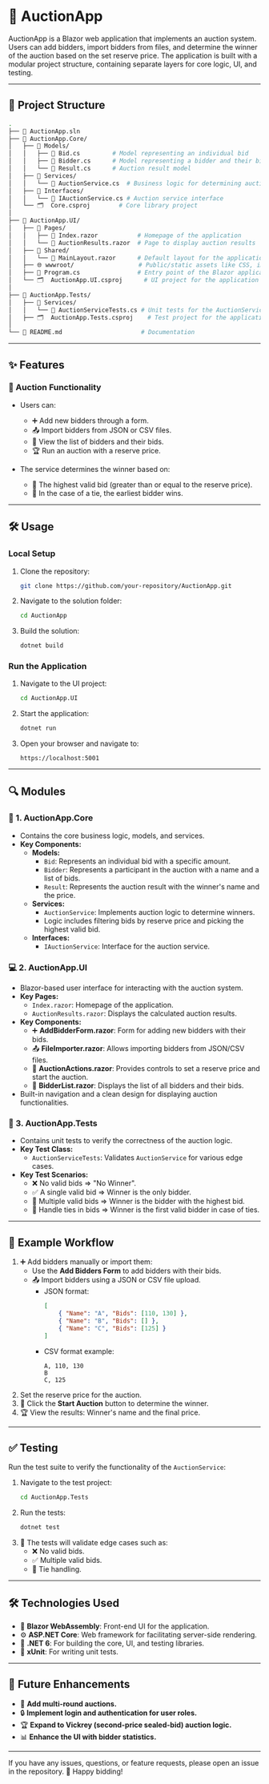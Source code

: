 # 🎯 AuctionApp

AuctionApp is a Blazor web application that implements an auction system. Users can add bidders, import bidders from files, and determine the winner of the auction based on the set reserve price. The application is built with a modular project structure, containing separate layers for core logic, UI, and testing.

---

## 📂 Project Structure

```bash
.
├── 📁 AuctionApp.sln
├── 📂 AuctionApp.Core/
│   ├── 📁 Models/
│   │   ├── 📄 Bid.cs         # Model representing an individual bid
│   │   ├── 📄 Bidder.cs      # Model representing a bidder and their bids
│   │   └── 📄 Result.cs      # Auction result model
│   ├── 📂 Services/
│   │   └── 📄 AuctionService.cs  # Business logic for determining auction results
│   ├── 📂 Interfaces/
│   │   └── 📄 IAuctionService.cs # Auction service interface
│   └── 🗂️  Core.csproj        # Core library project
│
├── 📂 AuctionApp.UI/
│   ├── 📂 Pages/
│   │   ├── 📄 Index.razor           # Homepage of the application
│   │   └── 📄 AuctionResults.razor  # Page to display auction results
│   ├── 📂 Shared/
│   │   └── 📄 MainLayout.razor      # Default layout for the application
│   ├── 🌐 wwwroot/                  # Public/static assets like CSS, images
│   ├── 📄 Program.cs                # Entry point of the Blazor application
│   └── 🗂️  AuctionApp.UI.csproj      # UI project for the application
│
├── 📂 AuctionApp.Tests/
│   ├── 📂 Services/
│   │   └── 📄 AuctionServiceTests.cs # Unit tests for the AuctionService
│   ├── 🗂️  AuctionApp.Tests.csproj    # Test project for the application
│
└── 📄 README.md                      # Documentation
```

---

## ✨ Features

### 🛒 Auction Functionality
- Users can:
  - ➕ Add new bidders through a form.
  - 📤 Import bidders from JSON or CSV files.
  - 👀 View the list of bidders and their bids.
  - 🏆 Run an auction with a reserve price.

- The service determines the winner based on:
  - 🥇 The highest valid bid (greater than or equal to the reserve price).
  - 🔄 In the case of a tie, the earliest bidder wins.

---

## 🛠 Usage

### Local Setup
1. Clone the repository:
   ```bash
   git clone https://github.com/your-repository/AuctionApp.git
   ```
2. Navigate to the solution folder:
   ```bash
   cd AuctionApp
   ```
3. Build the solution:
   ```bash
   dotnet build
   ```

### Run the Application
1. Navigate to the UI project:
   ```bash
   cd AuctionApp.UI
   ```
2. Start the application:
   ```bash
   dotnet run
   ```
3. Open your browser and navigate to:
   ```
   https://localhost:5001
   ```

---

## 🔍 Modules

### 🚀 1. AuctionApp.Core
- Contains the core business logic, models, and services.
- **Key Components:**
  - **Models:**
    - `Bid`: Represents an individual bid with a specific amount.
    - `Bidder`: Represents a participant in the auction with a name and a list of bids.
    - `Result`: Represents the auction result with the winner's name and the price.
  - **Services:**
    - `AuctionService`: Implements auction logic to determine winners.
    - Logic includes filtering bids by reserve price and picking the highest valid bid.
  - **Interfaces:**
    - `IAuctionService`: Interface for the auction service.

### 💻 2. AuctionApp.UI
- Blazor-based user interface for interacting with the auction system.
- **Key Pages:**
  - `Index.razor`: Homepage of the application.
  - `AuctionResults.razor`: Displays the calculated auction results.
- **Key Components:**
  - ➕ **AddBidderForm.razor**: Form for adding new bidders with their bids.
  - 📤 **FileImporter.razor**: Allows importing bidders from JSON/CSV files.
  - 🔄 **AuctionActions.razor**: Provides controls to set a reserve price and start the auction.
  - 👥 **BidderList.razor**: Displays the list of all bidders and their bids.
- Built-in navigation and a clean design for displaying auction functionalities.

### 🧪 3. AuctionApp.Tests
- Contains unit tests to verify the correctness of the auction logic.
- **Key Test Class:**
  - `AuctionServiceTests`: Validates `AuctionService` for various edge cases.
- **Key Test Scenarios:**
  - ❌ No valid bids => "No Winner".
  - ✅ A single valid bid => Winner is the only bidder.
  - 🔢 Multiple valid bids => Winner is the bidder with the highest bid.
  - 🔄 Handle ties in bids => Winner is the first valid bidder in case of ties.

---

## 🎯 Example Workflow

1. ➕ Add bidders manually or import them:
   - Use the **Add Bidders Form** to add bidders with their bids.
   - 📤 Import bidders using a JSON or CSV file upload.
     - JSON format:
       ```json
       [
           { "Name": "A", "Bids": [110, 130] },
           { "Name": "B", "Bids": [] },
           { "Name": "C", "Bids": [125] }
       ]
       ```
     - CSV format example:
       ```
       A, 110, 130
       B
       C, 125
       ```
2. Set the reserve price for the auction.
3. 🏁 Click the **Start Auction** button to determine the winner.
4. 🏆 View the results: Winner's name and the final price.

---

## ✅ Testing

Run the test suite to verify the functionality of the `AuctionService`:

1. Navigate to the test project:
   ```bash
   cd AuctionApp.Tests
   ```
2. Run the tests:
   ```bash
   dotnet test
   ```
3. 🚦 The tests will validate edge cases such as:
   - ❌ No valid bids.
   - ✅ Multiple valid bids.
   - 🔄 Tie handling.

---

## 🛠 Technologies Used

- 🧩 **Blazor WebAssembly**: Front-end UI for the application.
- ⚙️ **ASP.NET Core**: Web framework for facilitating server-side rendering.
- 🚀 **.NET 6**: For building the core, UI, and testing libraries.
- 🧪 **xUnit**: For writing unit tests.

---

## 🚀 Future Enhancements

- 🔄 **Add multi-round auctions.**
- 🔒 **Implement login and authentication for user roles.**
- 🏆 **Expand to Vickrey (second-price sealed-bid) auction logic.**
- 📊 **Enhance the UI with bidder statistics.**

---

If you have any issues, questions, or feature requests, please open an issue in the repository. 🎉 Happy bidding!
